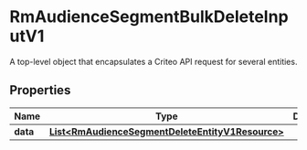 

# RmAudienceSegmentBulkDeleteInputV1

A top-level object that encapsulates a Criteo API request for several entities.

## Properties

| Name | Type | Description | Notes |
|------------ | ------------- | ------------- | -------------|
|**data** | [**List&lt;RmAudienceSegmentDeleteEntityV1Resource&gt;**](RmAudienceSegmentDeleteEntityV1Resource.md) |  |  [optional] |



